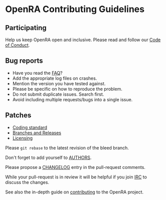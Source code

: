 # OpenRA Contributing Guidelines

## Participating
Help us keep OpenRA open and inclusive. Please read and follow our [Code of Conduct](https://github.com/OpenRA/OpenRA/blob/bleed/CODE_OF_CONDUCT.md).

## Bug reports

* Have you read the [FAQ](https://github.com/OpenRA/OpenRA/wiki/FAQ)?
* Add the appropriate log files on crashes.
* Mention the version you have tested against.
* Please be specific on how to reproduce the problem.
* Do not submit duplicate issues. Search first.
* Avoid including multiple requests/bugs into a single issue.

## Patches

* [Coding standard](https://github.com/OpenRA/OpenRA/wiki/Coding-Standard)
* [Branches and Releases](https://github.com/OpenRA/OpenRA/wiki/Branches-and-Releases)
* [Licensing](https://www.gnu.org/licenses/quick-guide-gplv3.html)

Please `git rebase` to the latest revision of the bleed branch.

Don't forget to add yourself to [AUTHORS](https://github.com/OpenRA/OpenRA/blob/bleed/AUTHORS).

Please propose a [CHANGELOG](https://github.com/OpenRA/OpenRA/wiki/CHANGELOG) entry in the pull-request comments.

While your pull-request is in review it will be helpful if you join [IRC](irc://chat.freenode.net/openra) to discuss the changes.

See also the in-depth guide on [contributing](https://github.com/OpenRA/OpenRA/wiki/Contributing) to the OpenRA project.
